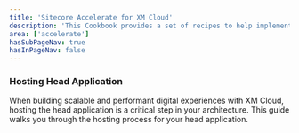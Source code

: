 ```yaml
---
title: 'Sitecore Accelerate for XM Cloud'
description: 'This Cookbook provides a set of recipes to help implementing XM Cloud through setup, configuration and implemenation.'
area: ['accelerate']
hasSubPageNav: true
hasInPageNav: false
---
```


### Hosting Head Application

When building scalable and performant digital experiences with XM Cloud, hosting the head application is a critical step in your architecture. This guide walks you through the hosting process for your head application.